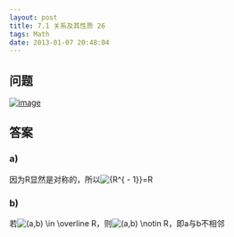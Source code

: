```yaml
---
layout: post
title: 7.1 关系及其性质 26
tags: Math
date: 2013-01-07 20:48:04
---
```


## 问题

[![image](http://freewind.me/wp-content/uploads/2013/01/image_thumb132.png "image")](http://freewind.me/wp-content/uploads/2013/01/image131.png)

## 答案

### a)

因为R显然是对称的，所以![{R^{ - 1}}](http://chart.apis.google.com/chart?cht=tx&chs=1x0&chf=bg,s,FFFFFF00&chco=000000&chl=%7BR%5E%7B%20-%201%7D%7D)=R

### b)

若![(a,b) \in \overline R ](http://chart.apis.google.com/chart?cht=tx&chs=1x0&chf=bg,s,FFFFFF00&chco=000000&chl=%28a%2Cb%29%20%5Cin%20%5Coverline%20R%20)，则![(a,b) \notin R](http://chart.apis.google.com/chart?cht=tx&chs=1x0&chf=bg,s,FFFFFF00&chco=000000&chl=%28a%2Cb%29%20%5Cnotin%20R)，即a与b不相邻
